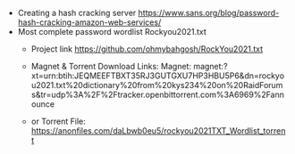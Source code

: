 - Creating a hash cracking server https://www.sans.org/blog/password-hash-cracking-amazon-web-services/
- Most complete password wordlist Rockyou2021.txt
  - Project link https://github.com/ohmybahgosh/RockYou2021.txt
  - Magnet & Torrent Download Links:
    Magnet: magnet:?xt=urn:btih:JEQMEEFTBXT35RJ3GUTGXU7HP3HBU5P6&dn=rockyou2021.txt%20dictionary%20from%20kys234%20on%20RaidForums&tr=udp%3A%2F%2Ftracker.openbittorrent.com%3A6969%2Fannounce

  - or Torrent File: https://anonfiles.com/daLbwb0eu5/rockyou2021TXT_Wordlist_torrent

